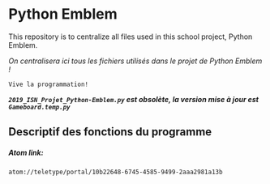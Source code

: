 # Python Emblem
This repository is to centralize all files used in this school project, Python Emblem.

<i>On centralisera ici tous les fichiers utilisés dans le projet de Python Emblem !</i>

<code>Vive la programmation!</code>

<b><i><code>2019_ISN_Projet_Python-Emblem.py</code> est obsolète, la version mise à jour est <code>Gameboard.temp.py</code></i></b>

## Descriptif des fonctions du programme


##### Atom link:
<code>atom://teletype/portal/10b22648-6745-4585-9499-2aaa2981a13b</code>
